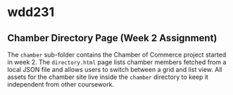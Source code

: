 # wdd231

## Chamber Directory Page (Week 2 Assignment)

The `chamber` sub-folder contains the Chamber of Commerce project started in week 2. The `directory.html` page lists chamber members fetched from a local JSON file and allows users to switch between a grid and list view. All assets for the chamber site live inside the `chamber` directory to keep it independent from other coursework.
